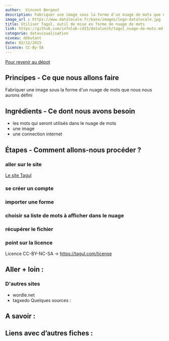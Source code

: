 ```yaml
---
author:  Vincent Bergeot
description: Fabriquer une image sous la forme d'un nuage de mots que nous nous aurons défini
image_url : https://www.datalocale.fr/base/images/logo-datalocale.jpg
title: Utiliser Tagul, outil de mise en forme de nuage de mots
link: https://github.com/infolab-cd33/datalunch/tagul_nuage-de-mots.md
categorie: datavisualisation
niveau: débutant
date: 02/12/2015
licence: CC-By-SA
---
```


[Pour revenir au dépot](http://datalunch.datalocale.fr)

## Principes - Ce que nous allons faire
Fabriquer une image sous la forme d'un nuage de mots que nous nous aurons défini

## Ingrédients - Ce dont nous avons besoin
- les mots qui seront utilisés dans le nuage de mots
- une image
- une connection internet


## Étapes - Comment allons-nous procéder ?
### aller sur le site

[Le site Tagul](http://tagul.com)
### se créer un compte
### importer une forme
### choisir sa liste de mots à afficher dans le nuage
### récupérer le fichier
### point sur la licence
Licence CC-BY-NC-SA -> https://tagul.com/license


## Aller + loin :
### D'autres sites
- wordle.net
- tagxedo
Quelques sources :

## A savoir :

## Liens avec d’autres fiches :
